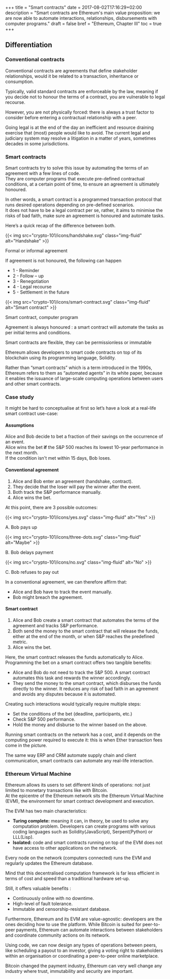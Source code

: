 +++
title = "Smart contracts"
date = 2017-08-02T17:16:29+02:00
description = "Smart contracts are Ethereum's main value proposition: we are now able to automate interactions, relationships, disbursements with computer programs."
draft = false
bref = "Ethereum, Chapter III"
toc = true
+++

## Differentiation

### Conventional contracts

Conventional contracts are agreements that define stakeholder relationships, would it be related to a transaction, inheritance or consumption.  

Typically, valid standard contracts are enforceable by the law, meaning if you decide not to honour the terms of a contract, you are vulnerable to legal recourse.   

However, you are not physically forced: there is always a trust factor to consider before entering a contractual relationship with a peer.  

Going legal is at the end of the day an inefficient and resource draining exercise that (most) people would like to avoid. The current legal and judiciary system may resolve a litigation in a matter of years, sometimes decades in some jurisdictions.

### Smart contracts

Smart contracts try to solve this issue by automating the terms of an agreement with a few lines of code.  
They are computer programs that execute pre-defined contractual conditions, at a certain point of time, to ensure an agreement is ultimately honoured.  

In other words, a smart contract is a programmed transaction protocol that runs desired operations depending on pre-defined scenarios.  
It does not have to be a legal contract per se, rather, it aims to minimise the risks of bad faith, make sure an agreement is honoured and automate tasks.  

Here’s a quick recap of the difference between both.

<div class="container my-4">
  <div class="row">
    <div class="col text-center">
      {{< img src="crypto-101/icons/handshake.svg" class="img-fluid" alt="Handshake" >}}
      <p class="font-weight-bold mt-2 text-center">Formal or informal agreement</p>
      <p class="small text-center">If agreement is not honoured, the following can happen</p>
      <ul>
        <li class="small text-left">1 - Reminder</li>
        <li class="small text-left">2 - Follow – up</li>
        <li class="small text-left">3 - Renegotiation</li>
        <li class="small text-left">4 - Legal recourse</li>
        <li class="small text-left">5 - Settlement in the future</li>
      </ul>
    </div>
    <div class="col text-center">
      {{< img src="crypto-101/icons/smart-contract.svg" class="img-fluid" alt="Smart contract" >}}
      <p class="font-weight-bold mt-2">Smart contract, computer program
      <p class="small">Agreement is always honoured : a smart contract will automate the tasks as per initial terms and conditions.</p>
      <p class="small">Smart contracts are flexible, they can be permissionless or immutable</p>
    </div>
  </div>
 </div>

Ethereum allows developers to smart code contracts on top of its blockchain using its programming language, Solidity.  

Rather than “smart contracts” which is a term introduced in the 1990s, Ethereum refers to them as “automated agents” in its white paper, because it enables the issuance of large-scale computing operations between users and other smart contracts.

### Case study

It might be hard to conceptualise at first so let’s have a look at a real-life smart contract use-case:

#### Assumptions

Alice and Bob decide to bet a fraction of their savings on the occurrence of an event.  
Alice wins the bet **if** the S&P 500 reaches its lowest 10-year performance in the next month.  
If the condition isn't met within 15 days, Bob loses.  

#### Conventional agreement

1. Alice and Bob enter an agreement (handshake, contract).
2. They decide that the loser will pay the winner after the event.
3. Both track the S&P performance manually.
4. Alice wins the bet.

At this point, there are 3 possible outcomes:  

<div class="container">
  <div class="row text-center">
    <div class="col">
      {{< img src="crypto-101/icons/yes.svg" class="img-fluid" alt="Yes" >}}
      <p class="font-weight-bold">A. Bob pays up</p>
    </div>
    <div class="col">
      {{< img src="crypto-101/icons/three-dots.svg" class="img-fluid" alt="Maybe" >}}
      <p class="font-weight-bold">B. Bob delays payment</p>
    </div>
    <div class="col">
      {{< img src="crypto-101/icons/no.svg" class="img-fluid" alt="No" >}}
      <p class="font-weight-bold">C. Bob refuses to pay out</p>
    </div>
  </div>
</div>

In a conventional agreement, we can therefore affirm that:

* Alice and Bob have to track the event manually.
* Bob might breach the agreement.

#### Smart contract

1. Alice and Bob create a smart contract that automates the terms of the agreement and tracks S&P performance.
2. Both send the money to the smart contract that will release the funds, either at the end of the month, or when S&P reaches the predefined metric.
3. Alice wins the bet.

Here, the smart contract releases the funds automatically to Alice.  
Programming the bet on a smart contract offers two tangible benefits:

* Alice and Bob do not need to track the S&P 500. A smart contract automates this task and rewards the winner accordingly.
* They send the money to the smart contract, which disburses the funds directly to the winner. It reduces any risk of bad faith in an agreement and avoids any disputes because it is automated.

Creating such interactions would typically require multiple steps:

* Set the conditions of the bet (deadline, participants, etc.)
* Check S&P 500 performance.
* Hold the money and disburse to the winner based on the above.

Running smart contracts on the network has a cost, and it depends on the computing power required to execute it: this is when Ether transaction fees come in the picture.  

The same way ERP and CRM automate supply chain and client communication, smart contracts can automate any real-life interaction.

### Ethereum Virtual Machine

Ethereum allows its users to set different kinds of operations: not just limited to monetary transactions like with Bitcoin.  
At the epicentre of the Ethereum network sits the Ethereum Virtual Machine (EVM), the environment for smart contract development and execution.  

The EVM has two main characteristics:

* **Turing complete:** meaning it can, in theory, be used to solve any computation problem. Developers can create programs with various coding languages such as Solidity(JavaScript), Serpent(Python) or LLL(Lisp).
* **Isolated:** code and smart contracts running on top of the EVM does not have access to other applications on the network.

Every node on the network (computers connected) runs the EVM and regularly updates the Ethereum database.  

Mind that this decentralised computation framework is far less efficient in terms of cost and speed than a traditional hardware set-up. 

Still, it offers valuable benefits :

* Continuously online with no downtime.
* High-level of fault tolerance.
* Immutable and censorship-resistant database.

Furthermore, Ethereum and its EVM are value-agnostic: developers are the ones deciding how to use the platform. While Bitcoin is suited for peer-to-peer payments, Ethereum can automate interactions between stakeholders and coordinate community actions on its network.   

Using code, we can now design any types of operations between peers, like scheduling a payout to an investor, giving a voting right to stakeholders within an organisation or coordinating a peer-to-peer online marketplace.  

Bitcoin changed the payment industry, Ethereum can very well change any industry where trust, immutability and security are important.
